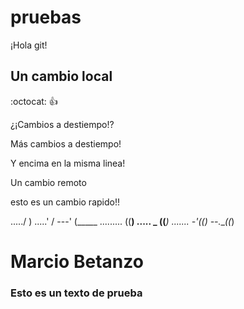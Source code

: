 # pruebas

¡Hola git!

## Un cambio local
:octocat: :+1:


¿¡Cambios a destiempo!?

Más cambios a destiempo!

Y encima en la misma linea!

Un cambio remoto

esto es un cambio rapido!!

...../ )
.....' /
---' (_____
......... ((__)
..... _ ((___)
....... -'((__)
--.___((_) 


# Marcio Betanzo

### Esto es un texto de prueba

